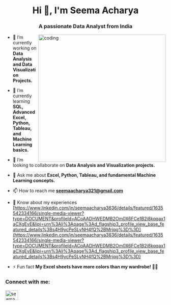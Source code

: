 <h1 align="center">Hi 👋, I'm Seema Acharya</h1>
<h3 align="center">A passionate Data Analyst from India</h3>

<img align="right" alt="coding" width="400" src="https://user-images.githubusercontent.com/55389276/140866485-8fb1c876-9a8f-4d6a-98dc-08c4981eaf70.gif">

- 🔭 I’m currently working on **Data Analysis and Data Visualization Projects.**

- 🌱 I’m currently learning **SQL, Advanced Excel, Python, Tableau, and Machine Learning basics.**

- 👯 I’m looking to collaborate on **Data Analysis and Visualization projects.**

- 💬 Ask me about **Excel, Python, Tableau, and fundamental Machine Learning concepts.**

- 📫 How to reach me **seemaacharya321@gmail.com**

- 📄 Know about my experiences [https://www.linkedin.com/in/seemaacharya3636/details/featured/1635542334166/single-media-viewer?type=DOCUMENT&profileId=ACoAADHWEDMB2Om0X6FCe1B2i8kqqax1aCXgEvE&lipi=urn%3Ali%3Apage%3Ad_flagship3_profile_view_base_featured_details%3Bs4H9ycPeSLyNH4fQ%2BMrjqg%3D%3D](https://www.linkedin.com/in/seemaacharya3636/details/featured/1635542334166/single-media-viewer?type=DOCUMENT&profileId=ACoAADHWEDMB2Om0X6FCe1B2i8kqqax1aCXgEvE&lipi=urn%3Ali%3Apage%3Ad_flagship3_profile_view_base_featured_details%3Bs4H9ycPeSLyNH4fQ%2BMrjqg%3D%3D)

- ⚡ Fun fact **My Excel sheets have more colors than my wardrobe! 🎨😂**

<h3 align="left">Connect with me:</h3>
<p align="left">
<a href="https://linkedin.com/in/seemaacharya3636" target="blank"><img align="center" src="https://raw.githubusercontent.com/rahuldkjain/github-profile-readme-generator/master/src/images/icons/Social/linked-in-alt.svg" alt="seemaacharya3636" height="30" width="40" /></a>
</p>

 
